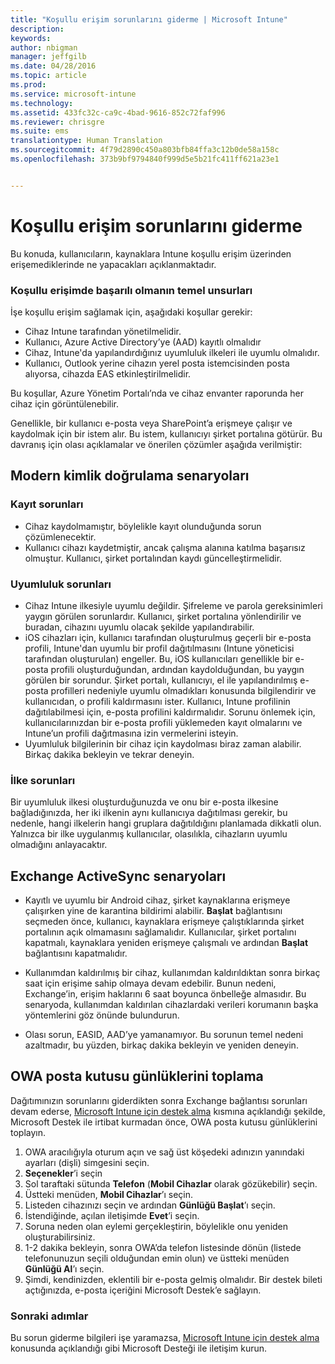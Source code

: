 ```yaml
---
title: "Koşullu erişim sorunlarını giderme | Microsoft Intune"
description: 
keywords: 
author: nbigman
manager: jeffgilb
ms.date: 04/28/2016
ms.topic: article
ms.prod: 
ms.service: microsoft-intune
ms.technology: 
ms.assetid: 433fc32c-ca9c-4bad-9616-852c72faf996
ms.reviewer: chrisgre
ms.suite: ems
translationtype: Human Translation
ms.sourcegitcommit: 4f79d2890c450a803bfb84ffa3c12b0de58a158c
ms.openlocfilehash: 373b9bf9794840f999d5e5b21fc411ff621a23e1


---
```


# Koşullu erişim sorunlarını giderme

Bu konuda, kullanıcıların, kaynaklara Intune koşullu erişim üzerinden erişemediklerinde ne yapacakları açıklanmaktadır. 

### Koşullu erişimde başarılı olmanın temel unsurları

İşe koşullu erişim sağlamak için, aşağıdaki koşullar gerekir:

-   Cihaz Intune tarafından yönetilmelidir.
-   Kullanıcı, Azure Active Directory’ye (AAD) kayıtlı olmalıdır
-   Cihaz, Intune'da yapılandırdığınız uyumluluk ilkeleri ile uyumlu olmalıdır. 
-   Kullanıcı, Outlook yerine cihazın yerel posta istemcisinden posta alıyorsa, cihazda EAS etkinleştirilmelidir.

Bu koşullar, Azure Yönetim Portalı’nda ve cihaz envanter raporunda her cihaz için görüntülenebilir.





Genellikle, bir kullanıcı e-posta veya SharePoint’a erişmeye çalışır ve kaydolmak için bir istem alır. Bu istem, kullanıcıyı şirket portalına götürür. Bu davranış için olası açıklamalar ve önerilen çözümler aşağıda verilmiştir:

## Modern kimlik doğrulama senaryoları

### Kayıt sorunları

 -  Cihaz kaydolmamıştır, böylelikle kayıt olunduğunda sorun çözümlenecektir.
 -  Kullanıcı cihazı kaydetmiştir, ancak çalışma alanına katılma başarısız olmuştur. Kullanıcı, şirket portalından kaydı güncelleştirmelidir. 
 
### Uyumluluk sorunları

 -  Cihaz Intune ilkesiyle uyumlu değildir. Şifreleme ve parola gereksinimleri yaygın görülen sorunlardır. Kullanıcı, şirket portalına yönlendirilir ve buradan, cihazını uyumlu olacak şekilde yapılandırabilir.
 -  iOS cihazları için, kullanıcı tarafından oluşturulmuş geçerli bir e-posta profili, Intune'dan uyumlu bir profil dağıtılmasını (Intune yöneticisi tarafından oluşturulan) engeller. Bu, iOS kullanıcıları genellikle bir e-posta profili oluşturduğundan, ardından kaydolduğundan, bu yaygın görülen bir sorundur. Şirket portalı, kullanıcıyı, el ile yapılandırılmış e-posta profilleri nedeniyle uyumlu olmadıkları konusunda bilgilendirir ve kullanıcıdan, o profili kaldırmasını ister. Kullanıcı, Intune profilinin dağıtılabilmesi için, e-posta profilini kaldırmalıdır. Sorunu önlemek için, kullanıcılarınızdan bir e-posta profili yüklemeden kayıt olmalarını ve Intune’un profili dağıtmasına izin vermelerini isteyin.  
 -  Uyumluluk bilgilerinin bir cihaz için kaydolması biraz zaman alabilir. Birkaç dakika bekleyin ve tekrar deneyin.

### İlke sorunları

Bir uyumluluk ilkesi oluşturduğunuzda ve onu bir e-posta ilkesine bağladığınızda, her iki ilkenin aynı kullanıcıya dağıtılması gerekir, bu nedenle, hangi ilkelerin hangi gruplara dağıtıldığını planlamada dikkatli olun. Yalnızca bir ilke uygulanmış kullanıcılar, olasılıkla, cihazların uyumlu olmadığını anlayacaktır.


## Exchange ActiveSync senaryoları


- Kayıtlı ve uyumlu bir Android cihaz, şirket kaynaklarına erişmeye çalışırken yine de karantina bildirimi alabilir. **Başlat** bağlantısını seçmeden önce, kullanıcı, kaynaklara erişmeye çalıştıklarında şirket portalının açık olmamasını sağlamalıdır. Kullanıcılar, şirket portalını kapatmalı, kaynaklara yeniden erişmeye çalışmalı ve ardından **Başlat** bağlantısını kapatmalıdır.

- Kullanımdan kaldırılmış bir cihaz, kullanımdan kaldırıldıktan sonra birkaç saat için erişime sahip olmaya devam edebilir. Bunun nedeni, Exchange’in, erişim haklarını 6 saat boyunca önbelleğe almasıdır. Bu senaryoda, kullanımdan kaldırılan cihazlardaki verileri korumanın başka yöntemlerini göz önünde bulundurun.
- Olası sorun, EASID, AAD’ye yamanamıyor. Bu sorunun temel nedeni azaltmadır, bu yüzden, birkaç dakika bekleyin ve yeniden deneyin. 

## OWA posta kutusu günlüklerini toplama

Dağıtımınızın sorunlarını giderdikten sonra Exchange bağlantısı sorunları devam ederse, [Microsoft Intune için destek alma](how-to-get-support-for-microsoft-intune.md) kısmına açıklandığı şekilde, Microsoft Destek ile irtibat kurmadan önce, OWA posta kutusu günlüklerini toplayın.

1. OWA aracılığıyla oturum açın ve sağ üst köşedeki adınızın yanındaki ayarları (dişli) simgesini seçin. 
2. **Seçenekler**’i seçin
3. Sol taraftaki sütunda **Telefon** (**Mobil Cihazlar** olarak gözükebilir) seçin.
4. Üstteki menüden, **Mobil Cihazlar**’ı seçin. 
5. Listeden cihazınızı seçin ve ardından **Günlüğü Başlat**’ı seçin. 
6. İstendiğinde, açılan iletişimde **Evet**’i seçin. 
7. Soruna neden olan eylemi gerçekleştirin, böylelikle onu yeniden oluşturabilirsiniz. 
8. 1-2 dakika bekleyin, sonra OWA’da telefon listesinde dönün (listede telefonunuzun seçili olduğundan emin olun) ve üstteki menüden **Günlüğü Al**’ı seçin. 
9. Şimdi, kendinizden, eklentili bir e-posta gelmiş olmalıdır. Bir destek bileti açtığınızda, e-posta içeriğini Microsoft Destek’e sağlayın.


### Sonraki adımlar
Bu sorun giderme bilgileri işe yaramazsa, [Microsoft Intune için destek alma](how-to-get-support-for-microsoft-intune.md) konusunda açıklandığı gibi Microsoft Desteği ile iletişim kurun.



<!--HONumber=Jun16_HO4-->


